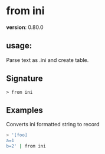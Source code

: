 # from ini

**version**: 0.80.0

## **usage**:

Parse text as .ini and create table.

## Signature

`> from ini `

## Examples

Converts ini formatted string to record

```bash
> '[foo]
a=1
b=2' | from ini
```
